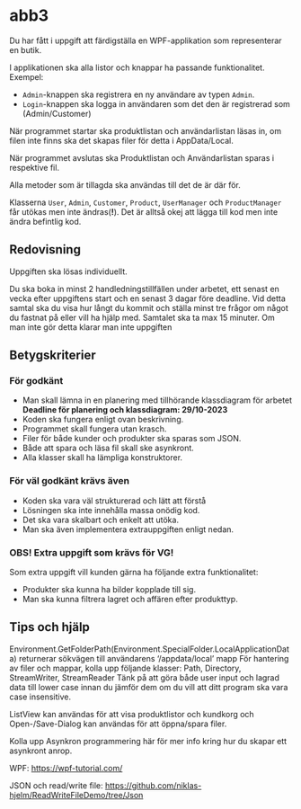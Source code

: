 # abb3
Du har fått i uppgift att färdigställa en WPF-applikation som representerar en butik.

I applikationen ska alla listor och knappar ha passande funktionalitet. Exempel:

* ```Admin```-knappen ska registrera en ny användare av typen ``Admin``.
* ``Login``-knappen ska logga in användaren som det den är registrerad som (Admin/Customer)

När programmet startar ska produktlistan och användarlistan läsas in, om filen inte finns ska det skapas filer för detta i AppData/Local.

När programmet avslutas ska Produktlistan och Användarlistan sparas i respektive fil.

Alla metoder som är tillagda ska användas till det de är där för.

Klasserna `User`, `Admin`, `Customer`, `Product`, `UserManager` och `ProductManager` får utökas men inte ändras(**!**). Det är alltså okej att lägga till kod men inte ändra befintlig kod.

## Redovisning

Uppgiften ska lösas individuellt.

Du ska boka in minst 2 handledningstillfällen under arbetet, ett senast en vecka efter uppgiftens start och en senast 3 dagar före deadline.
Vid detta samtal ska du visa hur långt du kommit och ställa minst tre frågor om något du fastnat på eller vill ha hjälp med. Samtalet ska ta max 15 minuter.
Om man inte gör detta klarar man inte uppgiften

## Betygskriterier

### För godkänt

* Man skall lämna in en planering med tillhörande klassdiagram för arbetet **Deadline för planering och klassdiagram: 29/10-2023**
* Koden ska fungera enligt ovan beskrivning.
* Programmet skall fungera utan krasch.
* Filer för både kunder och produkter ska sparas som JSON.
* Både att spara och läsa fil skall ske asynkront.
* Alla klasser skall ha lämpliga konstruktorer.

### För väl godkänt krävs även

* Koden ska vara väl strukturerad och lätt att förstå
* Lösningen ska inte innehålla massa onödig kod.
* Det ska vara skalbart och enkelt att utöka.
* Man ska även implementera extrauppgiften enligt nedan.

### OBS! Extra uppgift som krävs för VG!

Som extra uppgift vill kunden gärna ha följande extra funktionalitet:

* Produkter ska kunna ha bilder kopplade till sig.
* Man ska kunna filtrera lagret och affären efter produkttyp.

## Tips och hjälp

Environment.GetFolderPath(Environment.SpecialFolder.LocalApplicationData) returnerar sökvägen till användarens ‘/appdata/local’ mapp För hantering av filer och mappar, kolla upp följande klasser:
Path, Directory, StreamWriter, StreamReader
Tänk på att göra både user input och lagrad data till lower case innan du jämför dem om du vill att ditt program ska vara case insensitive.

ListView kan användas för att visa produktlistor och kundkorg och Open-/Save-Dialog kan användas för att öppna/spara filer.

Kolla upp Asynkron programmering här för mer info kring hur du skapar ett asynkront anrop.

WPF: https://wpf-tutorial.com/

JSON och read/write file: https://github.com/niklas-hjelm/ReadWriteFileDemo/tree/Json
